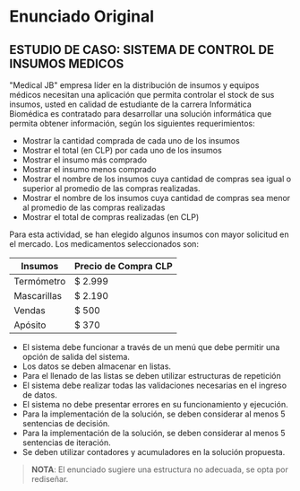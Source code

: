 # Enunciado Original

## ESTUDIO DE CASO: SISTEMA DE CONTROL DE INSUMOS MEDICOS

"Medical JB" empresa líder en la distribución de insumos y equipos médicos necesitan
una aplicación que permita controlar el stock de sus insumos, usted en calidad de
estudiante de la carrera Informática Biomédica es contratado para desarrollar una
solución informática que permita obtener información, según los siguientes
requerimientos:
- Mostrar la cantidad comprada de cada uno de los insumos
- Mostrar el total (en CLP) por cada uno de los insumos
- Mostrar el insumo más comprado
- Mostrar el insumo menos comprado
- Mostrar el nombre de los insumos cuya cantidad de compras sea igual o superior al
  promedio de las compras realizadas.
- Mostrar el nombre de los insumos cuya cantidad de compras sea menor al promedio de
  las compras realizadas
- Mostrar el total de compras realizadas (en CLP)

Para esta actividad, se han elegido algunos insumos con mayor solicitud en el mercado.
Los medicamentos seleccionados son:

| Insumos   | Precio de Compra CLP |
|-----------|----------------------|
|Termómetro |              $ 2.999 |
|Mascarillas|              $ 2.190 |
|Vendas     |              $   500 |
|Apósito    |              $   370 |

- El sistema debe funcionar a través de un menú que debe permitir una opción de salida
  del sistema.
- Los datos se deben almacenar en listas.
- Para el llenado de las listas se deben utilizar estructuras de repetición
- El sistema debe realizar todas las validaciones necesarias en el ingreso de datos.
- El sistema no debe presentar errores en su funcionamiento y ejecución.
- Para la implementación de la solución, se deben considerar al menos 5 sentencias de
  decisión.
- Para la implementación de la solución, se deben considerar al menos 5 sentencias de
  iteración.
- Se deben utilizar contadores y acumuladores en la solución propuesta.

> __**NOTA**__: El enunciado sugiere una estructura no adecuada, se opta por rediseñar.
